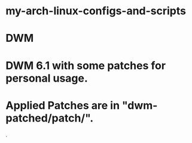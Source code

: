 # my-arch-linux-configs-and-scripts

# DWM

# DWM 6.1 with some patches for personal usage.

# Applied Patches are in "dwm-patched/patch/".
.
